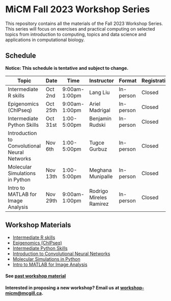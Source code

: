 # MiCM Fall 2023 Workshop Series

This repository contains all the materials of the Fall 2023 Workshop Series. 
This series will focus on exercises and practical computing on selected topics from introduction to computing, topics and data science and applications in computational biology.

## Schedule

**Notice: This schedule is tentative and subject to change.**

| Topic | Date | Time | Instructor | Format | Registration |
| ------| ---- | ----- | ---------- | -------- | ------- |
| Intermediate R skills| Oct 2nd | 9:00am-1:00pm | Lang Liu | In-person | Closed |
| Epigenomics (ChIPseq) | Oct 25th | 9:00am-1:00pm | Ariel Madrigal | In-person | Closed |
| Intermediate Python Skills | Oct 31st | 1:00-5:00pm | Benjamin Rudski | In-person | Closed |
| Introduction to Convolutional Neural Networks | Nov 6th | 1:00-5:00pm | Tugce Gurbuz | In-person | Closed |
| Molecular Simulations in Python | Nov 13th | 1:00-5:00pm | Meghana Munipalle | In-person | Closed |
| Intro to MATLAB for Image Analysis | Nov 29th | 9:00am-1:00pm | Rodrigo Mireles Ramirez | In-person | Closed |

## Workshop Materials

* [Intermediate R skills]()
* [Epigenomics (ChIPseq)](https://github.com/McGill-MiCM/MiCM_ChIP_seq/)
* [Intermediate Python Skills](https://github.com/McGill-MiCM/micm_intermediate_python_fall_2023)
* [Introduction to Convolutional Neural Networks](https://github.com/McGill-MiCM/MiCM-Fall23_Intro-to-CNNs)
* [Molecular Simulations in Python](https://github.com/McGill-MiCM/micm-f23-molsim-python)
* [Intro to MATLAB for Image Analysis]()

#### See [past workshop material](https://mcgill-micm.github.io/MicM-Mcgill/)
#### Interested in proposing a new workshop? Email us at workshop-micm@mcgill.ca.
